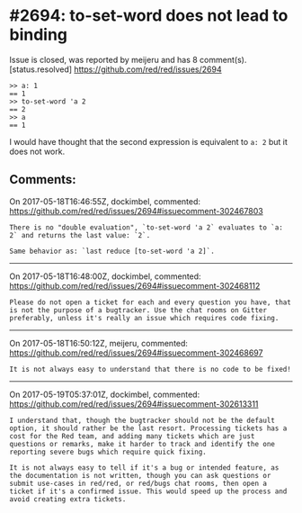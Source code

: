 
#2694: to-set-word does not lead to binding
================================================================================
Issue is closed, was reported by meijeru and has 8 comment(s).
[status.resolved]
<https://github.com/red/red/issues/2694>

```
>> a: 1
== 1
>> to-set-word 'a 2
== 2
>> a
== 1
```
I would have thought that the second expression is equivalent to `a: 2` but it does not work.


Comments:
--------------------------------------------------------------------------------

On 2017-05-18T16:46:55Z, dockimbel, commented:
<https://github.com/red/red/issues/2694#issuecomment-302467803>

    There is no "double evaluation", `to-set-word 'a 2` evaluates to `a: 2` and returns the last value: `2`.
    
    Same behavior as: `last reduce [to-set-word 'a 2]`.

--------------------------------------------------------------------------------

On 2017-05-18T16:48:00Z, dockimbel, commented:
<https://github.com/red/red/issues/2694#issuecomment-302468112>

    Please do not open a ticket for each and every question you have, that is not the purpose of a bugtracker. Use the chat rooms on Gitter preferably, unless it's really an issue which requires code fixing.

--------------------------------------------------------------------------------

On 2017-05-18T16:50:12Z, meijeru, commented:
<https://github.com/red/red/issues/2694#issuecomment-302468697>

    It is not always easy to understand that there is no code to be fixed!

--------------------------------------------------------------------------------

On 2017-05-19T05:37:01Z, dockimbel, commented:
<https://github.com/red/red/issues/2694#issuecomment-302613311>

    I understand that, though the bugtracker should not be the default option, it should rather be the last resort. Processing tickets has a cost for the Red team, and adding many tickets which are just questions or remarks, make it harder to track and identify the one reporting severe bugs which require quick fixing.
    
    It is not always easy to tell if it's a bug or intended feature, as the documentation is not written, though you can ask questions or submit use-cases in red/red, or red/bugs chat rooms, then open a ticket if it's a confirmed issue. This would speed up the process and avoid creating extra tickets.

